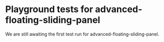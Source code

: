 # Playground tests for advanced-floating-sliding-panel
We are still awaiting the first test run for advanced-floating-sliding-panel.
